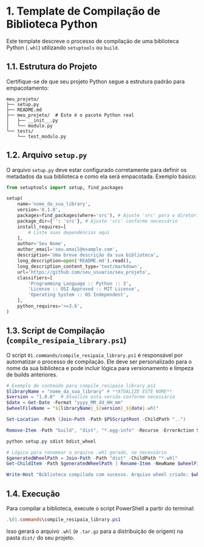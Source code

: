 # 1. Template de Compilação de Biblioteca Python

Este template descreve o processo de compilação de uma biblioteca Python (`.whl`) utilizando `setuptools` ou `build`.

## 1.1. Estrutura do Projeto

Certifique-se de que seu projeto Python segue a estrutura padrão para empacotamento:

```
meu_projeto/
├── setup.py
├── README.md
├── meu_projeto/  # Este é o pacote Python real
│   ├── __init__.py
│   └── modulo.py
└── tests/
    └── test_modulo.py
```

## 1.2. Arquivo `setup.py`

O arquivo `setup.py` deve estar configurado corretamente para definir os metadados da sua biblioteca e como ela será empacotada. Exemplo básico:

```python
from setuptools import setup, find_packages

setup(
    name='nome_da_sua_library',
    version='0.1.0',
    packages=find_packages(where='src'), # Ajuste 'src' para o diretório raiz do seu pacote
    package_dir={'': 'src'}, # Ajuste 'src' conforme necessário
    install_requires=[
        # Liste suas dependências aqui
    ],
    author='Seu Nome',
    author_email='seu.email@example.com',
    description='Uma breve descrição da sua biblioteca',
    long_description=open('README.md').read(),
    long_description_content_type='text/markdown',
    url='https://github.com/seu_usuario/seu_projeto',
    classifiers=[
        'Programming Language :: Python :: 3',
        'License :: OSI Approved :: MIT License',
        'Operating System :: OS Independent',
    ],
    python_requires='>=3.6',
)
```

## 1.3. Script de Compilação (`compile_resipaia_library.ps1`)

O script `01.commands/compile_resipaia_library.ps1` é responsável por automatizar o processo de compilação. Ele deve ser personalizado para o nome da sua biblioteca e pode incluir lógica para versionamento e limpeza de builds anteriores.

```powershell
# Exemplo de conteúdo para compile_resipaia_library.ps1
$libraryName = "nome_da_sua_library" # **ATUALIZE ESTE NOME**
$version = "1.0.0"  # Atualize esta versão conforme necessário
$date = Get-Date -Format "yyyy_MM_dd_HH_mm"
$wheelFileName = "${libraryName}_${version}_${date}.whl"

Set-Location -Path (Join-Path -Path $PSScriptRoot -ChildPath "..")

Remove-Item -Path "build", "dist", "*.egg-info" -Recurse -ErrorAction SilentlyContinue

python setup.py sdist bdist_wheel

# Lógica para renomear o arquivo .whl gerado, se necessário
$generatedWheelPath = Join-Path -Path "dist" -ChildPath "*.whl"
Get-ChildItem -Path $generatedWheelPath | Rename-Item -NewName $wheelFileName

Write-Host "Biblioteca compilada com sucesso. Arquivo wheel criado: $wheelFileName"
```

## 1.4. Execução

Para compilar a biblioteca, execute o script PowerShell a partir do terminal:

```powershell
.\01.commands\compile_resipaia_library.ps1
```

Isso gerará o arquivo `.whl` (e `.tar.gz` para a distribuição de origem) na pasta `dist/` do seu projeto.